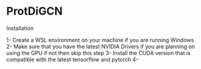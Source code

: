 # ProtDiGCN

Installation

1- Create a WSL environment on your machine if you are running Windows
2- Make sure that you have the latest NVIDIA Drivers if you are planning
on using the GPU if not then skip this step
3- Install the CUDA version that is compatible with the latest tensorflow and pytorch
4- 